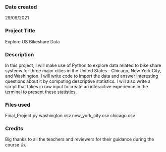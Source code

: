 ### Date created
29/09/2021

### Project Title
Explore US Bikeshare Data

### Description
In this project, I will make use of Python to explore data related to bike share systems for three major cities in the United States—Chicago, New York City, and Washington.
I will write code to import the data and answer interesting questions about it by computing descriptive statistics.
I will also write a script that takes in raw input to create an interactive experience in the terminal to present these statistics.

### Files used
Final_Project.py
washington.csv
new_york_city.csv
chicago.csv

### Credits
Big thanks to all the teachers and reviewers for their guidance during the course :+1:.
